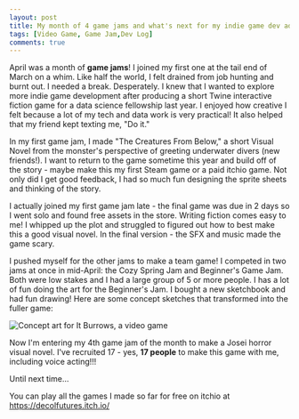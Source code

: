 ```yaml
---
layout: post
title: My month of 4 game jams and what's next for my indie game dev adventure
tags: [Video Game, Game Jam,Dev Log]
comments: true
---
```

April was a month of **game jams**! I joined my first one at the tail end of March on a whim. Like half the world, I felt drained from job hunting and burnt out. I needed a break. Desperately. I knew that I wanted to explore more indie game development after producing a short Twine interactive fiction game for a data science fellowship last year. I enjoyed how creative I felt because a lot of my tech and data work is very practical! It also helped that my friend kept texting me, "Do it." 

In my first game jam, I made "The Creatures From Below," a short Visual Novel from the monster's perspective of greeting underwater divers (new friends!). I want to return to the game sometime this year and build off of the story - maybe make this my first Steam game or a paid itchio game. Not only did I get good feedback, I had so much fun designing the sprite sheets and thinking of the story.

I actually joined my first game jam late - the final game was due in 2 days so I went solo and found free assets in the store. Writing fiction comes easy to me! I whipped up the plot and struggled to figured out how to best make this a good visual novel. In the final version - the SFX and music made the game scary.

I pushed myself for the other jams to make a team game! I competed in two jams at once in mid-April: the Cozy Spring Jam and Beginner's Game Jam. Both were low stakes and I had a large group of 5 or more people. I has a lot of fun doing the art for the Beginner's Jam. I bought a new sketchbook and had fun drawing! Here are some concept sketches that transformed into the fuller game:

![Concept art for It Burrows, a video game](https://drei558.github.io/assets/img/It_Burrows_Collage.png)

Now I'm entering my 4th game jam of the month to make a Josei horror visual novel. I've recruited 17 - yes, **17 people** to make this game with me, including voice acting!!!

Until next time...

You can play all the games I made so far for free on itchio at https://decolfutures.itch.io/
